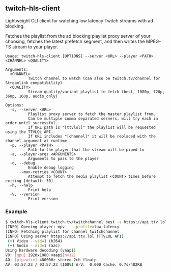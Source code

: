 ## twitch-hls-client
Lightweight CLI client for watching low latency Twitch streams with ad blocking.

Fetches the playlist from the ad blocking playlist proxy server of your choosing, fetches the latest prefetch segment, and then writes the MPEG-TS stream to your player.

```
Usage: twitch-hls-client [OPTIONS] --server <URL> --player <PATH> <CHANNEL> <QUALITY>

Arguments:
  <CHANNEL>
          Twitch channel to watch (can also be twitch.tv/channel for Streamlink compatibility)
  <QUALITY>
          Stream quality/variant playlist to fetch (best, 1080p, 720p, 360p, 160p, audio_only)

Options:
  -s, --server <URL>
          Playlist proxy server to fetch the master playlist from.
          Can be multiple comma separated servers, will try each in order until successful.
          If URL path is "[ttvlol]" the playlist will be requested using the TTVLOL API.
          If URL includes "[channel]" it will be replaced with the channel argument at runtime.
  -p, --player <PATH>
          Path to the player that the stream will be piped to
  -a, --player-args <ARGUMENTS>
          Arguments to pass to the player
  -d, --debug
          Enable debug logging
      --max-retries <COUNT>
          Attempt to fetch the media playlist <COUNT> times before exiting [default: 30]
  -h, --help
          Print help
  -V, --version
          Print version
```

### Example
```sh
$ twitch-hls-client twitch.tv/twitchchannel best -s https://api.ttv.lol/[ttvlol],https://eu.luminous.dev/live/[channel] -p /usr/bin/mpv -a '- --profile=low-latency'
[INFO] Opening player: mpv - --profile=low-latency
[INFO] Fetching playlist for channel twitchchannel
[INFO] Using server https://api.ttv.lol (TTVLOL API)
 (+) Video --vid=1 (h264)
 (+) Audio --aid=1 (aac)
Using hardware decoding (vaapi).
VO: [gpu] 1920x1080 vaapi[nv12]
AO: [pipewire] 48000Hz stereo 2ch floatp
AV: 03:57:23 / 03:57:23 (100%) A-V:  0.000 Cache: 0.7s/482KB
```
